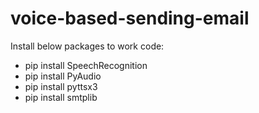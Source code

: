 # voice-based-sending-email
 Install below packages to work code:
* pip install SpeechRecognition
* pip install PyAudio
* pip install pyttsx3
* pip install smtplib
